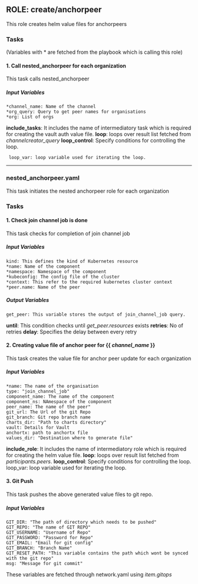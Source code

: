 ## ROLE: create/anchorpeer
 This role creates helm value files for anchorpeers

### Tasks
(Variables with * are fetched from the playbook which is calling this role)
#### 1. Call nested_anchorpeer for each organization
This task calls nested_anchorpeer
##### Input Variables
    *channel_name: Name of the channel
    *org_query: Query to get peer names for organisations
    *org: List of orgs
**include_tasks**: It includes the name of intermediatory task which is required for creating the vault auth value file.
**loop**: loops over result list fetched from *channelcreator_query*
**loop_control**: Specify conditions for controlling the loop.
    
     loop_var: loop variable used for iterating the loop.

------------
### nested_anchorpeer.yaml
This task initiates the nested anchorpeer role for each organization

### Tasks
#### 1. Check join channel job is done
This task checks for completion of join channel job
##### Input Variables
    kind: This defines the kind of Kubernetes resource
    *name: Name of the component 
    *namespace: Namespace of the component
    *kubeconfig: The config file of the cluster
    *context: This refer to the required kubernetes cluster context
    *peer.name: Name of the peer
##### Output Variables

    get_peer: This variable stores the output of join_channel_job query. 	
	
  **until**: This condition checks until *get_peer.resources* exists
  **retries**: No of retries
  **delay**: Specifies the delay between every retry
  
#### 2. Creating value file of anchor peer for {{ *channel_name* }}
This task creates the value file for anchor peer update for each organization
##### Input Variables
    *name: The name of the organisation
    type: "join_channel_job"
    component_name: The name of the component
    component_ns: NAmespace of the component
    peer_name: The name of the peer"
    git_url: The Url of the git Repo
    git_branch: Git repo branch name
    charts_dir: "Path to charts directory"
    vault: Details for Vault
    anchortx: path to anchortx file
    values_dir: "Destination where to generate file"
**include_role**: It includes the name of intermediatory role which is required for creating the helm value file.
**loop**: loops over result list fetched from *participants.peers*.
**loop_control**: Specify conditions for controlling the loop.
    loop_var: loop variable used for iterating the loop.

#### 3. Git Push
This task pushes the above generated value files to git repo.
##### Input Variables
    GIT_DIR: "The path of directory which needs to be pushed"
    GIT_REPO: "The name of GIT REPO"
    GIT_USERNAME: "Username of Repo"
    GIT_PASSWORD: "Password for Repo"
    GIT_EMAIL: "Email for git config"
    GIT_BRANCH: "Branch Name"
    GIT_RESET_PATH: "This variable contains the path which wont be synced with the git repo"
    msg: "Message for git commit"
These variables are fetched through network.yaml using *item.gitops*

